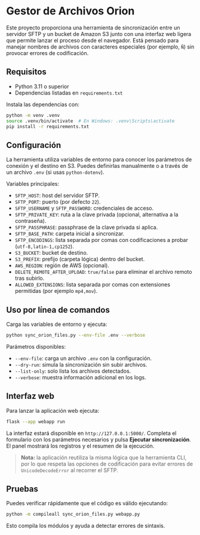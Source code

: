 # Gestor de Archivos Orion

Este proyecto proporciona una herramienta de sincronización entre un servidor
SFTP y un bucket de Amazon S3 junto con una interfaz web ligera que permite
lanzar el proceso desde el navegador. Está pensado para manejar nombres de
archivos con caracteres especiales (por ejemplo, `Ñ`) sin provocar errores de
codificación.

## Requisitos

- Python 3.11 o superior
- Dependencias listadas en `requirements.txt`

Instala las dependencias con:

```bash
python -m venv .venv
source .venv/bin/activate  # En Windows: .venv\Scripts\activate
pip install -r requirements.txt
```

## Configuración

La herramienta utiliza variables de entorno para conocer los parámetros de
conexión y el destino en S3. Puedes definirlas manualmente o a través de un
archivo `.env` (si usas `python-dotenv`).

Variables principales:

- `SFTP_HOST`: host del servidor SFTP.
- `SFTP_PORT`: puerto (por defecto `22`).
- `SFTP_USERNAME` y `SFTP_PASSWORD`: credenciales de acceso.
- `SFTP_PRIVATE_KEY`: ruta a la clave privada (opcional, alternativa a la contraseña).
- `SFTP_PASSPHRASE`: passphrase de la clave privada si aplica.
- `SFTP_BASE_PATH`: carpeta inicial a sincronizar.
- `SFTP_ENCODINGS`: lista separada por comas con codificaciones a probar (`utf-8,latin-1,cp1252`).
- `S3_BUCKET`: bucket de destino.
- `S3_PREFIX`: prefijo (carpeta lógica) dentro del bucket.
- `AWS_REGION`: región de AWS (opcional).
- `DELETE_REMOTE_AFTER_UPLOAD`: `true/false` para eliminar el archivo remoto tras subirlo.
- `ALLOWED_EXTENSIONS`: lista separada por comas con extensiones permitidas (por ejemplo `mp4,mov`).

## Uso por línea de comandos

Carga las variables de entorno y ejecuta:

```bash
python sync_orion_files.py --env-file .env --verbose
```

Parámetros disponibles:

- `--env-file`: carga un archivo `.env` con la configuración.
- `--dry-run`: simula la sincronización sin subir archivos.
- `--list-only`: solo lista los archivos detectados.
- `--verbose`: muestra información adicional en los logs.

## Interfaz web

Para lanzar la aplicación web ejecuta:

```bash
flask --app webapp run
```

La interfaz estará disponible en `http://127.0.0.1:5000/`. Completa el
formulario con los parámetros necesarios y pulsa **Ejecutar sincronización**.
El panel mostrará los registros y el resumen de la ejecución.

> **Nota:** la aplicación reutiliza la misma lógica que la herramienta CLI, por
> lo que respeta las opciones de codificación para evitar errores de
> `UnicodeDecodeError` al recorrer el SFTP.

## Pruebas

Puedes verificar rápidamente que el código es válido ejecutando:

```bash
python -m compileall sync_orion_files.py webapp.py
```

Esto compila los módulos y ayuda a detectar errores de sintaxis.

